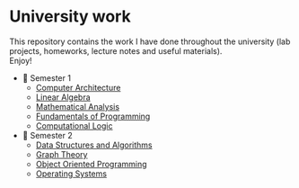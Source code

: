 # University work

This repository contains the work I have done throughout the university (lab projects, homeworks, lecture notes and useful materials).\
Enjoy!

<ul>
    <li> 📂 Semester 1
        <ul>
            <li>
                <a href="https://github.com/tiutcristian/University-work/tree/main/Semester%201/ASC">
                    Computer Architecture
                </a>
            </li>
            <li>
                <a href="https://github.com/tiutcristian/University-work/tree/main/Semester%201/Algebra">
                    Linear Algebra
                </a>
            </li>
            <li>
                <a href="https://github.com/tiutcristian/University-work/tree/main/Semester%201/Analysis">
                    Mathematical Analysis
                </a>
            </li>
            <li>
                <a href="https://github.com/tiutcristian/University-work/tree/main/Semester%201/FP">
                    Fundamentals of Programming
                </a>
            </li>
            <li>
                <a href="https://github.com/tiutcristian/University-work/tree/main/Semester%201/Logic">
                    Computational Logic
                </a>
            </li>
        </ul>
    </li>
    <li> 📂 Semester 2
        <ul>
            <li>
                <a href="https://github.com/tiutcristian/University-work/tree/main/Semester%202/DSA">
                    Data Structures and Algorithms
                </a>
            </li>
            <li>
                <a href="https://github.com/tiutcristian/University-work/tree/main/Semester%202/Graphs">
                    Graph Theory
                </a>
            </li>
            <li>
                <a href="https://github.com/tiutcristian/University-work/tree/main/Semester%202/OOP">
                    Object Oriented Programming
                </a>
            </li>
            <li>
                <a href="https://github.com/tiutcristian/University-work/tree/main/Semester%202/OS">
                    Operating Systems
                </a>
            </li>
        </ul>
    </li>
</ul>
